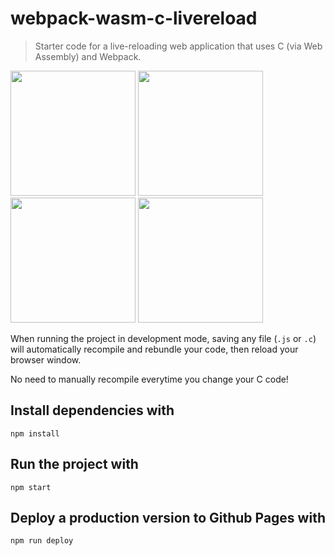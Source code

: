 # webpack-wasm-c-livereload

> Starter code for a live-reloading web application that uses C (via Web Assembly) and Webpack.

<p float="left">
  <img src="https://upload.wikimedia.org/wikipedia/commons/thumb/1/1f/WebAssembly_Logo.svg/1200px-WebAssembly_Logo.svg.png" width="200" />
  <img src="https://webpack.js.org/icon-pwa-512x512.d3dae4189855b3a72ff9.png" width="200" /> 
  <img src="https://upload.wikimedia.org/wikipedia/commons/thumb/1/18/C_Programming_Language.svg/1200px-C_Programming_Language.svg.png" width="200" />
  <img src="https://upload.wikimedia.org/wikipedia/commons/thumb/1/17/OOjs_UI_icon_reload.svg/1200px-OOjs_UI_icon_reload.svg.png" width="200" />
</p>

When running the project in development mode, saving any file (`.js` or `.c`) will automatically recompile and rebundle your code, then reload your browser window.

No need to manually recompile everytime you change your C code!

## Install dependencies with

``` npm install ```

## Run the project with

``` npm start ```

## Deploy a production version to Github Pages with

``` npm run deploy ```
